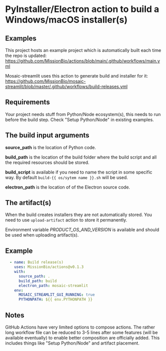 # PyInstaller/Electron action to build a Windows/macOS installer(s)

## Examples

This project hosts an example project which is automatically built each time the repo is updated:
https://github.com/MissionBio/actions/blob/main/.github/workflows/main.yml

Mosaic-streamlit uses this action to generate build and installer for it:
https://github.com/MissionBio/mosaic-streamlit/blob/master/.github/workflows/build-releases.yml


## Requirements

Your project needs stuff from Python/Node ecosystem(s), this needs to run before the build step.
Check "Setup Python/Node" in existing examples.


## The build input arguments

**source_path** is the location of Python code.

**build_path** is the location of the build folder where the build script and all the required resources should be stored.

**build_script** is available if you need to name the script in some specific way. By default `build-{{ os/sytem name }}.sh` will be used.

**electron_path** is the location of of the Electron source code.

## The artifact(s)

When the build creates installers they are not automatically stored.
You need to use `upload-artifact` action to store it permanently.

Environment variable *PRODUCT_OS_AND_VERSION* is available and should be used when uploading artifact(s).

## Example

```yaml
  - name: Build release(s)
    uses: MissionBio/actions@v0.1.3
    with:
      source_path: .
      build_path: build
      electron_path: mosaic-streamlit
    env:
      MOSAIC_STREAMLIT_GUI_RUNNING: true
      PYTHONPATH: ${{ env.PYTHONPATH }}
```

## Notes

GitHub Actions have very limited options to compose actions.
The rather long workflow file can be reduced to 3-5 lines after some features (will be available eventually) to enable better composition are officially added.
This includes things like "Setup Python/Node" and artifact placement.
